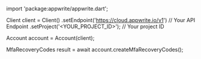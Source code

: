 import 'package:appwrite/appwrite.dart';

Client client = Client()
    .setEndpoint('https://cloud.appwrite.io/v1') // Your API Endpoint
    .setProject('<YOUR_PROJECT_ID>'); // Your project ID

Account account = Account(client);

MfaRecoveryCodes result = await account.createMfaRecoveryCodes();
